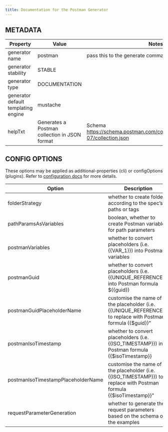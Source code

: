 ```yaml
---
title: Documentation for the Postman Generator
---
```


## METADATA

| Property                            | Value                                         | Notes |
|-------------------------------------|-----------------------------------------------| ----- |
| generator name                      | postman                                       | pass this to the generate command after -g |
| generator stability                 | STABLE                                        | |
| generator type                      | DOCUMENTATION                                 | |
| generator default templating engine | mustache                                      | |
| helpTxt                             | Generates a Postman collection in JSON format | Schema https://schema.postman.com/collection/json/v2.1.0/draft-07/collection.json | |

## CONFIG OPTIONS
These options may be applied as additional-properties (cli) or configOptions (plugins). Refer to [configuration docs](https://openapi-generator.tech/docs/configuration) for more details.

| Option                             | Description                                                                                                  | Values          | Default          |
|------------------------------------|--------------------------------------------------------------------------------------------------------------|-----------------|------------------|
| folderStrategy                     | whether to create folders according to the spec’s paths or tags                                              | Paths, Tags     | Paths            |
| pathParamsAsVariables              | boolean, whether to create Postman variables for path parameters                                             | true, false     | true             |
| postmanVariables                   | whether to convert placeholders (i.e. {{VAR_1}}) into Postman variables                                      | true, false     | true             |
| postmanGuid                        | whether to convert placeholders (i.e. {{UNIQUE_REFERENCE}}) into Postman formula ${{guid}}                   | true, false     | true             |
| postmanGuidPlaceholderName         | customise the name of the placeholder (i.e. {{UNIQUE_REFERENCE}}) to replace with Postman formula {{$guid}}" | string          | UNIQUE_REFERENCE |
| postmanIsoTimestamp                | whether to convert placeholders (i.e. {{ISO_TIMESTAMP}}) into Postman formula {{$isoTimestamp}}              | true, false     | true             |
| postmanIsoTimestampPlaceholderName | customise the name of the placeholder (i.e. {{ISO_TIMESTAMP}}) to replace with Postman formula {{$isoTimestamp}}" | string          | ISO_TIMESTAMP |
| requestParameterGeneration         | whether to generate the request parameters based on the schema or the examples                               | Example, Schema | Example          |
